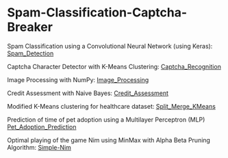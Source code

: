 # Spam-Classification-Captcha-Breaker
Spam Classification using a Convolutional Neural Network (using Keras): [Spam_Detection](./Spam_Detection)

Captcha Character Detector with K-Means Clustering: [Captcha_Recognition](./Captcha_Recognition)

Image Processing with NumPy: [Image_Processing](./Image_Processing)

Credit Assessment with Naive Bayes: [Credit_Assessment](./Credit_Assessment)

Modified K-Means clustering for healthcare dataset: [Split_Merge_KMeans](./Split_Merge_KMeans)

Prediction of time of pet adoption using a Multilayer Perceptron (MLP) [Pet_Adoption_Prediction](./Pet_Adoption_Prediction)

Optimal playing of the game Nim using MinMax with Alpha Beta Pruning Algorithm: [Simple-Nim](./Simple-Nim)
